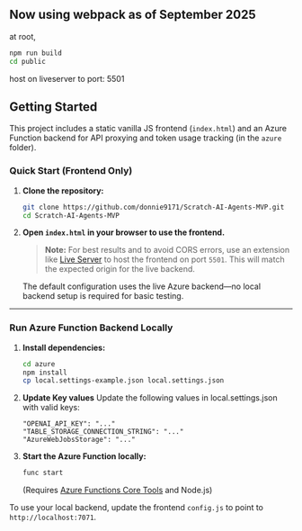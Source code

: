 ## Now using webpack as of September 2025
at root,
```sh
npm run build
cd public
```
host on liveserver to port: 5501


## Getting Started

This project includes a static vanilla JS frontend (`index.html`) and an Azure Function backend for API proxying and token usage tracking (in the `azure` folder).

### Quick Start (Frontend Only)

1. **Clone the repository:**
   ```sh
   git clone https://github.com/donnie9171/Scratch-AI-Agents-MVP.git
   cd Scratch-AI-Agents-MVP
   ```

2. **Open `index.html` in your browser to use the frontend.**

   > **Note:** For best results and to avoid CORS errors, use an extension like [Live Server](https://marketplace.visualstudio.com/items?itemName=ritwickdey.LiveServer) to host the frontend on port `5501`. This will match the expected origin for the live backend.

   The default configuration uses the live Azure backend—no local backend setup is required for basic testing.

---

### Run Azure Function Backend Locally

1. **Install dependencies:**
   ```sh
   cd azure
   npm install
   cp local.settings-example.json local.settings.json
   ```

2. **Update Key values**
   Update the following values in local.settings.json with valid keys:
    ``` 
    "OPENAI_API_KEY": "..."
    "TABLE_STORAGE_CONNECTION_STRING": "..."
    "AzureWebJobsStorage": "..."
    ```

3. **Start the Azure Function locally:**
   ```sh
   func start
   ```
   (Requires [Azure Functions Core Tools](https://docs.microsoft.com/azure/azure-functions/functions-run-local) and Node.js)

To use your local backend, update the frontend `config.js` to point to `http://localhost:7071`.

